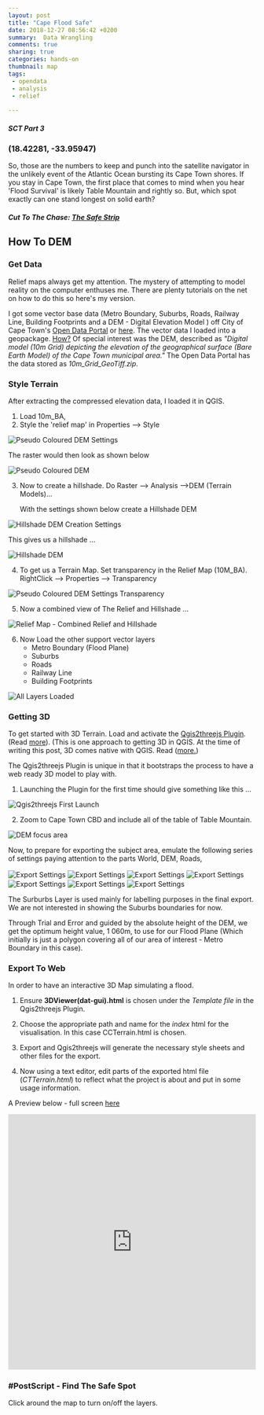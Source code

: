 ```yaml
---
layout: post
title: "Cape Flood Safe"
date: 2018-12-27 08:56:42 +0200
summary:  Data Wrangling 
comments: true
sharing: true
categories: hands-on
thumbnail: map
tags:
 - opendata
 - analysis
 - relief
 
---
```


##### SCT Part 3

### (18.42281, -33.95947)

So, those are the numbers to keep and punch into the satellite navigator in the unlikely event of the Atlantic Ocean bursting its Cape Town shores. If you stay in Cape Town, the first place that comes to mind when you hear 'Flood Survival' is likely Table Mountain and rightly so. But, which spot exactly can one stand longest on solid earth?

##### Cut To The Chase: [The Safe Strip](https://erickndava.github.io/cape-cbd-dem/)

## How To DEM

### Get Data

Relief maps always get my attention. The mystery of attempting to model reality on the computer enthuses me. There are plenty tutorials on the net on how to do this so here's my version.

I got some vector base data (Metro Boundary, Suburbs, Roads, Railway Line, Building Footprints and a DEM - Digital Elevation Model ) off City of Cape Town's [Open Data Portal](http://web1.capetown.gov.za/web1/opendataportal/Default) or [here](https://odp-cctegis.opendata.arcgis.com/). The vector data I loaded into a geopackage. [How?](https://erickndava.github.io/hands-on/2018/06/01/in-with-the-new-geopackage/) Of special interest was the DEM, described as *"Digital model (10m Grid) depicting the elevation of the geographical surface (Bare Earth Model) of the Cape Town municipal area."* The Open Data Portal has the data stored as *10m_Grid_GeoTiff.zip*.

### Style Terrain

After extracting the compressed elevation data, I loaded it in QGIS.
1. Load 10m_BA, 
2. Style the 'relief map' in Properties --> Style

<img align="center" src="/images/Pseudo_Coloured_DEM_Settings.png" alt="Pseudo Coloured DEM Settings">

The raster would then look as shown below

<img align="center" src="/images/Pseudo_Coloured_DEM.PNG" alt="Pseudo Coloured DEM">

3. Now to create a hillshade. Do Raster --> Analysis -->DEM (Terrain Models)...

   With the settings shown below create a Hillshade DEM

<img align="center" src="/images/Hillshade_DEM_Creation_Settings.png" alt="Hillshade DEM Creation Settings">

This gives us a hillshade ...

<img align="center" src="/images/Hillshade_DEM.PNG" alt="Hillshade DEM">

4. To get us a Terrain Map. Set transparency in the Relief Map (10M_BA). RightClick --> Properties --> Transparency

<img align="center" src="/images/Pseudo_Coloured_DEM_Settings_Transparency.PNG" alt="Pseudo Coloured DEM Settings Transparency">

5. Now a combined view of The Relief and Hillshade ...

<img align="center" src="/images/Relief_Map_Combined_Relief_and_Hillshade.PNG" alt="Relief Map - Combined Relief and Hillshade">

6. Now Load the other support vector layers
    - Metro Boundary (Flood Plane)
    - Suburbs
    - Roads 
    - Railway Line
    - Building Footprints
    
<img align="center" src="/images/all_layers_loaded.PNG" alt="All Layers Loaded">

### Getting 3D

To get started with 3D Terrain. Load and activate the [Qgis2threejs Plugin](https://github.com/minorua/Qgis2threejs).(Read [more](https://qgis2threejs.readthedocs.io/en/docs/)). (This is one approach to getting 3D in QGIS. At the time of writing this post, 3D comes native with QGIS. Read ([more.](https://www.lutraconsulting.co.uk/blog/2018/03/01/working-with-qgis-3d-part-1/))

The Qgis2threejs Plugin is unique in that it bootstraps the process to have a web ready 3D model to play with.

1. Launching the Plugin for the first time should give something like this ...

<img align="center" src="/images/dem_Safe_spot_flooding_level.PNG" alt="Qgis2threejs First Launch">

2. Zoom to Cape Town CBD and include all of the table of Table Mountain.

<img align="center" src="/images/focus_area_for_export.PNG" alt="DEM focus area">

Now, to prepare for exporting the subject area, emulate the following series of settings paying attention to the parts
World, DEM, Roads, 

<img align="center" src="/images/settings_1.PNG" alt="Export Settings">

<img align="center" src="/images/settings_2.PNG" alt="Export Settings">

<img align="center" src="/images/settings_3.PNG" alt="Export Settings">

<img align="center" src="/images/settings_4.PNG" alt="Export Settings">

<img align="center" src="/images/settings_5.PNG" alt="Export Settings">

<img align="center" src="/images/settings_6.PNG" alt="Export Settings">

<img align="center" src="/images/settings_7.PNG" alt="Export Settings">

The Surburbs Layer is used mainly for labelling purposes in the final export. We are not interested in showing the Suburbs boundaries for now.

Through Trial and Error and guided by the absolute height of the DEM,  we get the optimum height value, 1 060m, to use for our Flood Plane (Which initially is just a polygon covering all of our area of interest - Metro Boundary in this case).

### Export To Web

In order to have an interactive 3D Map simulating a flood. 

1. Ensure **3DViewer(dat-gui).html** is chosen under the *Template file* in the Qgis2threejs Plugin.

2. Choose the appropriate path and name for the *index* html for the visualisation. In this case CCTerrain.html is chosen.

3. Export and Qgis2threejs will generate the necessary style sheets and other files for the export.

4. Now using a text editor, edit parts of the exported html file (*CTTerrain.html*) to reflect what the project is about and put in some usage information.

A Preview below - full screen [here](https://erickndava.github.io/cape-cbd-dem/)

<iframe width="100%" height="520" frameborder="0" src="https://erickndava.github.io/cape-cbd-dem/" allowfullscreen webkitallowfullscreen mozallowfullscreen oallowfullscreen msallowfullscreen></iframe>


### #PostScript  - Find The Safe Spot

Click around the map to turn on/off the layers.

